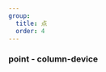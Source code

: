 ```yaml
---
group:
  title: 点
  order: 4
---
```


### point - column-device

<code src="./demos/column.tsx"></code>